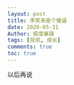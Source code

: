 ```yaml
---
layout: post
title: 李笑来是个傻逼
date: 2020-05-31
Author: 极度暴躁
tags: [投资, 成长]
comments: true
toc: true
---
```


以后再说
